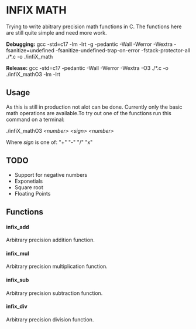 # INFIX MATH

Trying to write abitrary precision math functions in C.
The functions here are still quite simple and need more work.

**Debugging:** gcc -std=c17 -lm -lrt -g -pedantic -Wall -Werror -Wextra
-fsanitize=undefined -fsanitize-undefined-trap-on-error -fstack-protector-all
./\*.c -o ./infiX_math

**Release:** gcc -std=c17 -pedantic -Wall -Werror -Wextra -O3 ./\*.c -o
./infiX_mathO3 -lm -lrt

## Usage

As this is still in production not alot can be done. Currently only the basic
math operations are available.To try out one of the functions run this command
on a terminal:

./infiX_mathO3 *\<number\>* *\<sign\>* *\<number\>*

Where *sign* is one of: "+" "-" "/" "x"

## TODO

- Support for negative numbers
- Exponetials
- Square root
- Floating Points

## Functions

#### infix_add

Arbitrary precision addition function.

#### infix_mul

Arbitrary precision multiplication function.

#### infix_sub

Arbitrary precision subtraction function.

#### infix_div

Arbitrary precision division function.
